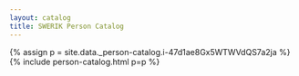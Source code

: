 ```yaml
---
layout: catalog
title: SWERIK Person Catalog
---
```

{% assign p = site.data._person-catalog.i-47d1ae8Gx5WTWVdQS7a2ja %}
{% include person-catalog.html p=p %}

